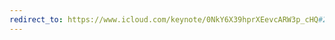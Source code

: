 ```yaml
---
redirect_to: https://www.icloud.com/keynote/0NkY6X39hprXEevcARW3p_cHQ#2020-02_ISOWG_Meeting
---
```

